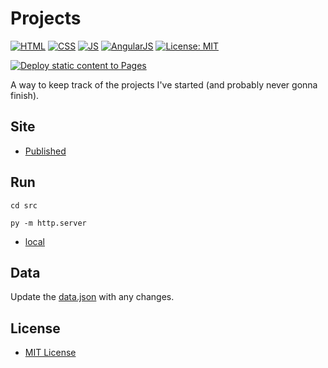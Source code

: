 # Projects

[![HTML](https://img.shields.io/badge/HTML-E34F26?style=for-the-badge&logo=html5&logoColor=white)](https://developer.mozilla.org/en-US/docs/Learn/Getting_started_with_the_web/HTML_basics) [![CSS](https://img.shields.io/badge/CSS-1572B6?&style=for-the-badge&logo=css3&logoColor=white)](https://developer.mozilla.org/en-US/docs/Web/CSS) [![JS](https://img.shields.io/badge/JavaScript-323330?style=for-the-badge&logo=javascript&logoColor=F7DF1E)](https://developer.mozilla.org/en-US/docs/Web/JavaScript) [![AngularJS](https://img.shields.io/badge/AngularJS-E23237?style=for-the-badge&logo=angularjs&logoColor=white)](https://angularjs.org/) [![License: MIT](https://img.shields.io/badge/License-MIT-lightgrey.svg?style=for-the-badge)](https://opensource.org/licenses/MIT)

[![Deploy static content to Pages](https://github.com/AlexHedley/projects/actions/workflows/static.yml/badge.svg)](https://github.com/AlexHedley/projects/actions/workflows/static.yml)

A way to keep track of the projects I've started (and probably never gonna finish).

## Site

- [Published](https://alexhedley.github.io/projects)

## Run

`cd src`

`py -m http.server`

- [local](http://localhost:8000/)

## Data

Update the [data.json](src\data\data.json) with any changes.

<!-- ## Docs

- [docs](docs/README.md) -->

## License

- [MIT License](LICENSE)
